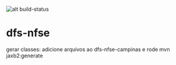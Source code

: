 ![alt build-status](https://travis-ci.org/moacyrricardo/dfs-nfse.svg?branch=master)
# dfs-nfse

gerar classes: adicione arquivos ao dfs-nfse-campinas e rode mvn jaxb2:generate
